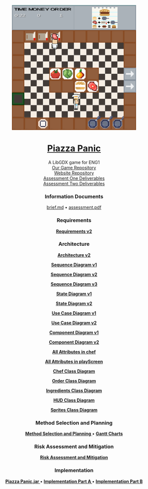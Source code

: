 <div align="center">
  <a href="https://github.com/team13eng1/piazza-panic/">
    <img src="./assets/Capture.png" alt="Logo" width="400" height="400">
  </a>

  <h1 align="center"> <a href = "README.md"> Piazza Panic </a> </h1>

  <p align="center">
    A LibGDX game for ENG1
    <br>
    <a href="https://github.com/team13eng1/piazza-panic"> Our Game Repository</a>
    <br>
    <a href="https://github.com/team13eng1/team13eng1.github.io"> Website Repository </a>
    <br>
    <a href="one.md"> Assessment One Deliverables</a>
    <br>
    <a href="two.md"> Assessment Two Deliverables</a>
    <br>
  </p>
<h3 align="center">Information Documents</h3>
<p align="center">
  <a href="./files/info/brief.md">brief.md</a>
  •
  <a href="./files/info/eng1-team-assessment-1.pdf">assessment.pdf</a>
</p>

<h3 align="center">Requirements</h3>
<p align="center">
  <a href="./files/assessment/Requirements v2.pdf"><strong>Requirements v2</strong></a>
</p>
<h3 align="center">Architecture</h3>
<p align="center">
  <a href="./files/assessment/Architecture V2.pdf"><strong> Architecture v2 </strong></a>
  
  <a href="./files/assessment/Sequence Diagram v1.pdf"><strong> Sequence Diagram v1 </strong></a>
  
  <a href="./files/assessment/Sequence Diagram v2.pdf"><strong> Sequence Diagram v2 </strong></a>
  
  <a href="./files/assessment/Sequence Diagram v3.pdf"><strong> Sequence Diagram v3 </strong></a>
  
  <a href="./files/assessment/State Diagram v1.pdf"><strong> State Diagram v1 </strong></a>
  
  <a href="./files/assessment/State Diagram v2.pdf"><strong> State Diagram v2 </strong></a>
  
  <a href="./files/assessment/Use Case Diagram v1.pdf"><strong> Use Case Diagram v1 </strong></a>
  
  <a href="./files/assessment/Use Case Diagram v2.pdf"><strong> Use Case Diagram v2 </strong></a>
  
  <a href="./files/assessment/Component Diagram v1.pdf"><strong> Component Diagram v1 </strong></a>
  
  <a href="./files/assessment/Component Diagram v2.pdf"><strong> Component Diagram v2 </strong></a>
  
  <a href="./files/assessment/All Attributes in chef.pdf"><strong> All Attributes in chef </strong></a>
  
  <a href="./files/assessment/All Attributes in playScreen.pdf"><strong> All Attributes in playScreen </strong></a>
  
  <a href="./files/assessment/Chef Class Diagram.pdf"><strong> Chef Class Diagram </strong></a>
  
  <a href="./files/assessment/Order Class Diagram.pdf"><strong> Order Class Diagram </strong></a>
  
  <a href="./files/assessment/Ingredients Class Diagram.pdf"><strong> Ingredients Class Diagram </strong></a>
  
  <a href="./files/assessment/HUD Class Diagram.pdf"><strong> HUD Class Diagram </strong></a>
  
  <a href="./files/assessment/Sprites Class Diagram.pdf"><strong> Sprites Class Diagram </strong></a>
</p>
<h3 align="center">Method Selection and Planning</h3>
<p align="center">
  <a href="./files/assessment/Method Selection and Planning.pdf"><strong> Method Selection and Planning </strong></a>
  •
  <a href="GANTT.md"><strong> Gantt Charts </strong></a>
</p>
<h3 align="center">Risk Assessment and Mitigation</h3>
<p align="center">
  <a href="./files/assessment/Risk Assessment and Mitigation v2.pdf"><strong>Risk Assessment and Mitigation</strong></a>
</p>
<h3 align="center">Implementation</h3>
<p align="center">
  <a href="./files/assessment/Piazza Panic.jar" download><strong> Piazza Panic.jar </strong></a>
  •
  <a href="./files/assessment/piazza-panic-main (1).zip" download><strong> Implementation Part A </strong></a>
  •
  <a href="./files/assessment/Implementation Part B.pdf"><strong> Implementation Part B </strong></a>
</p>